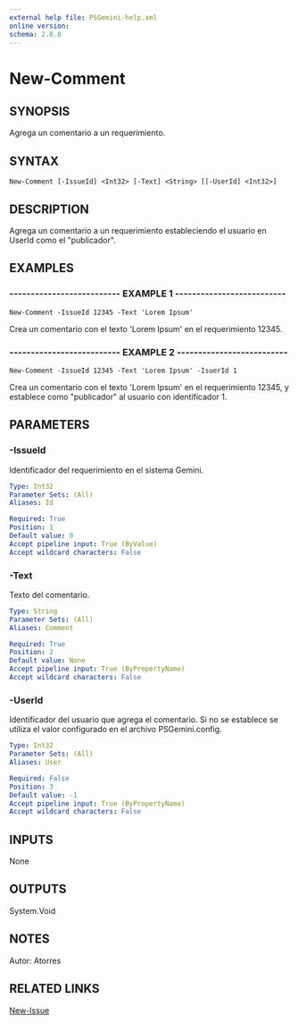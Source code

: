 ```yaml
---
external help file: PSGemini-help.xml
online version: 
schema: 2.0.0
---
```


# New-Comment

## SYNOPSIS
Agrega un comentario a un requerimiento.

## SYNTAX

```
New-Comment [-IssueId] <Int32> [-Text] <String> [[-UserId] <Int32>]
```

## DESCRIPTION
Agrega un comentario a un requerimiento estableciendo el usuario en UserId como el "publicador".

## EXAMPLES

### -------------------------- EXAMPLE 1 --------------------------
```
New-Comment -IssueId 12345 -Text 'Lorem Ipsum'
```

Crea un comentario con el texto 'Lorem Ipsum' en el requerimiento 12345.

### -------------------------- EXAMPLE 2 --------------------------
```
New-Comment -IssueId 12345 -Text 'Lorem Ipsum' -IsuerId 1
```

Crea un comentario con el texto 'Lorem Ipsum' en el requerimiento 12345, y establece como "publicador" al usuario con identificador 1.

## PARAMETERS

### -IssueId
Identificador del requerimiento en el sistema Gemini.

```yaml
Type: Int32
Parameter Sets: (All)
Aliases: Id

Required: True
Position: 1
Default value: 0
Accept pipeline input: True (ByValue)
Accept wildcard characters: False
```

### -Text
Texto del comentario.

```yaml
Type: String
Parameter Sets: (All)
Aliases: Comment

Required: True
Position: 2
Default value: None
Accept pipeline input: True (ByPropertyName)
Accept wildcard characters: False
```

### -UserId
Identificador del usuario que agrega el comentario.
Si no se establece se utiliza el valor configurado en el archivo PSGemini.config.

```yaml
Type: Int32
Parameter Sets: (All)
Aliases: User

Required: False
Position: 3
Default value: -1
Accept pipeline input: True (ByPropertyName)
Accept wildcard characters: False
```

## INPUTS

None

## OUTPUTS

System.Void

## NOTES
Autor: Atorres

## RELATED LINKS

[New-Issue](New-Issue.md)

